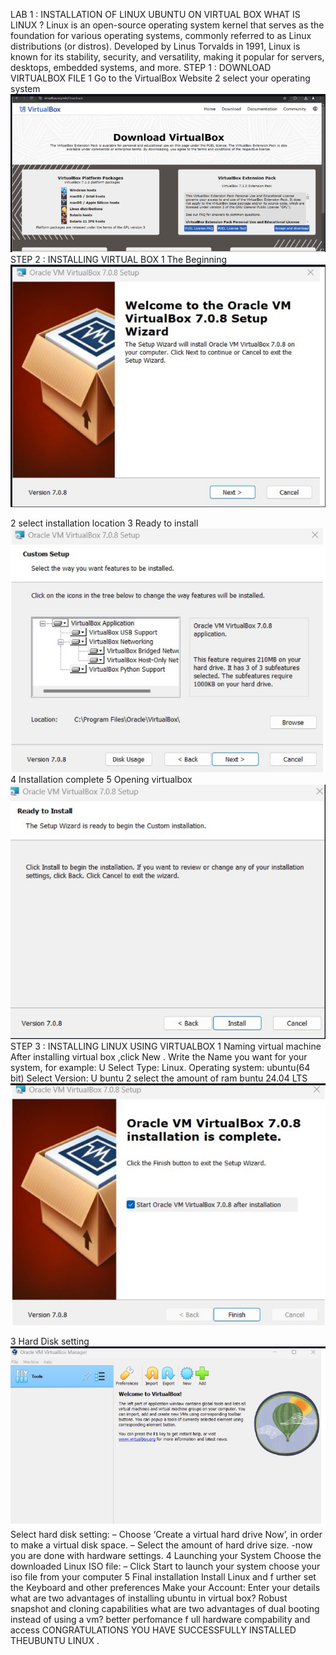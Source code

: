 LAB 1 : INSTALLATION OF LINUX UBUNTU ON
VIRTUAL BOX
WHAT IS LINUX ?
Linux is an open-source operating system kernel that serves as the foundation for various operating
systems, commonly referred to as Linux distributions (or distros). Developed by Linus Torvalds in 1991,
Linux is known for its stability, security, and versatility, making it popular for servers, desktops, embedded
systems, and more.
STEP 1 : DOWNLOAD VIRTUALBOX FILE
1 Go to the VirtualBox Website
2 select your operating system
![alt text](installation1-3.png)
STEP 2 : INSTALLING VIRTUAL BOX
1 The Beginning
![alt text](installation2-1.png)

2 select installation location
3 Ready to install
![alt text](installation3.png)
4 Installation complete
5 Opening virtualbox
![alt text](installation4.png)
STEP 3 : INSTALLING LINUX USING VIRTUALBOX
1 Naming virtual machine
After installing virtual box ,click New .
Write the Name you
want for your system, for example: U
Select Type: Linux.
Operating system: ubuntu(64 bit)
Select Version: U
buntu
2 select the amount of ram
buntu 24.04 LTS
![alt text](installation5.png)

3 Hard Disk setting
![alt text](installation6.png)
Select hard disk setting:
– Choose ‘Create a virtual hard drive Now’, in order to make a virtual disk space.
– Select the amount of hard drive size.
-now you are done with hardware settings.
4 Launching your System
Choose the downloaded Linux ISO file:
– Click Start to launch your system
choose your iso file from your computer
5 Final installation
Install Linux and f
urther set the Keyboard and other preferences
Make your Account:
Enter your details
what are two advantages of installing ubuntu in virtual box?
Robust snapshot and cloning capabilities
what are two advantages of dual booting instead of
using a vm?
better perfomance
f
ull hardware compability and access
CONGRATULATIONS YOU HAVE SUCCESSFULLY
INSTALLED THEUBUNTU LINUX .